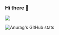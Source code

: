 ### Hi there 👋

<!--
**BLYKIM/blykim** is a ✨ _special_ ✨ repository because its `README.md` (this file) appears on your GitHub profile.

Here are some ideas to get you started:

- 🔭 I’m currently working on ...
- 🌱 I’m currently learning ...
- 👯 I’m looking to collaborate on ...
- 🤔 I’m looking for help with ...
- 💬 Ask me about ...
- 📫 How to reach me: ...
- 😄 Pronouns: ...
- ⚡ Fun fact: ...
-->

<a href="https://instagram.com/bly_is_god" target="_blank"><img src="https://img.shields.io/badge/bly__is__god-E4405F?style=for-the-badge&logo=Instagram&logoColor=white"/></a>

![Anurag's GitHub stats](https://github-readme-stats.vercel.app/api?username=blykim&show_icons=true&theme=monokai)
